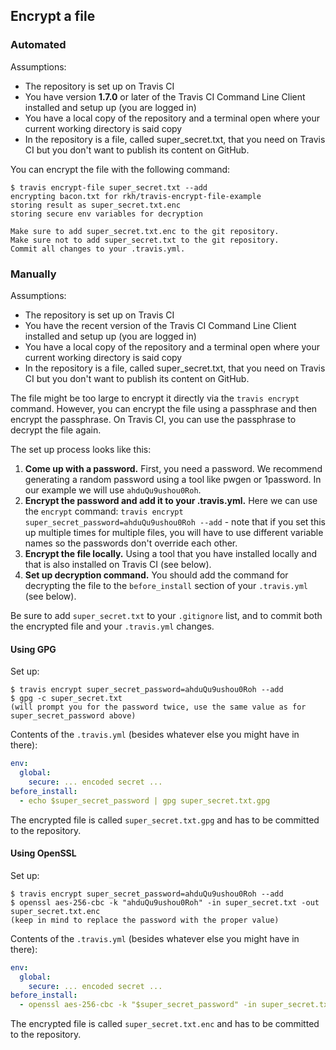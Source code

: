 ##  Encrypt a file

### Automated

Assumptions:

* The repository is set up on Travis CI
* You have version **1.7.0** or later of the Travis CI Command Line Client installed and setup up (you are logged in)
* You have a local copy of the repository and a terminal open where your current working directory is said copy
* In the repository is a file, called super_secret.txt, that you need on Travis CI but you don't want to publish its content on GitHub.

You can encrypt the file with the following command:

``` console
$ travis encrypt-file super_secret.txt --add
encrypting bacon.txt for rkh/travis-encrypt-file-example
storing result as super_secret.txt.enc
storing secure env variables for decryption

Make sure to add super_secret.txt.enc to the git repository.
Make sure not to add super_secret.txt to the git repository.
Commit all changes to your .travis.yml.
```

### Manually

Assumptions:

* The repository is set up on Travis CI
* You have the recent version of the Travis CI Command Line Client installed and setup up (you are logged in)
* You have a local copy of the repository and a terminal open where your current working directory is said copy
* In the repository is a file, called super_secret.txt, that you need on Travis CI but you don't want to publish its content on GitHub.

The file might be too large to encrypt it directly via the `travis encrypt` command. However, you can encrypt the file using a passphrase and then encrypt the passphrase. On Travis CI, you can use the passphrase to decrypt the file again.

The set up process looks like this:

1. **Come up with a password.** First, you need a password. We recommend generating a random password using a tool like pwgen or 1password. In our example we will use `ahduQu9ushou0Roh`.
2. **Encrypt the password and add it to your .travis.yml.** Here we can use the `encrypt` command: `travis encrypt super_secret_password=ahduQu9ushou0Roh --add` - note that if you set this up multiple times for multiple files, you will have to use different variable names so the passwords don't override each other.
3. **Encrypt the file locally.** Using a tool that you have installed locally and that is also installed on Travis CI (see below).
4. **Set up decryption command.** You should add the command for decrypting the file to the `before_install` section of your `.travis.yml` (see below).

Be sure to add `super_secret.txt` to your `.gitignore` list, and to commit both the encrypted file and your `.travis.yml` changes.

#### Using GPG

Set up:

``` console
$ travis encrypt super_secret_password=ahduQu9ushou0Roh --add
$ gpg -c super_secret.txt
(will prompt you for the password twice, use the same value as for super_secret_password above)
```

Contents of the `.travis.yml` (besides whatever else you might have in there):

``` yaml
env:
  global:
    secure: ... encoded secret ...
before_install:
  - echo $super_secret_password | gpg super_secret.txt.gpg
````

The encrypted file is called `super_secret.txt.gpg` and has to be committed to the repository.

#### Using OpenSSL


Set up:

``` console
$ travis encrypt super_secret_password=ahduQu9ushou0Roh --add
$ openssl aes-256-cbc -k "ahduQu9ushou0Roh" -in super_secret.txt -out super_secret.txt.enc
(keep in mind to replace the password with the proper value)
```

Contents of the `.travis.yml` (besides whatever else you might have in there):

``` yaml
env:
  global:
    secure: ... encoded secret ...
before_install:
  - openssl aes-256-cbc -k "$super_secret_password" -in super_secret.txt.enc -out super_secret.txt -d
````

The encrypted file is called `super_secret.txt.enc` and has to be committed to the repository.